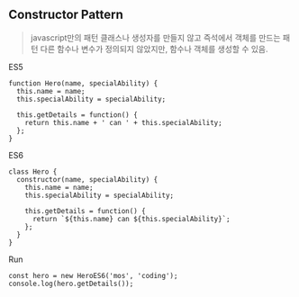## Constructor Pattern
> javascript만의 패턴
> 클래스나 생성자를 만들지 않고 즉석에서 객체를 만드는 패턴
> 다른 함수나 변수가 정의되지 않았지만, 함수나 객체를 생성할 수 있음.

ES5
```
function Hero(name, specialAbility) {
  this.name = name;
  this.specialAbility = specialAbility;

  this.getDetails = function() {
    return this.name + ' can ' + this.specialAbility;
  };
}
```

ES6
```
class Hero {
  constructor(name, specialAbility) {
    this.name = name;
    this.specialAbility = specialAbility;

    this.getDetails = function() {
      return `${this.name} can ${this.specialAbility}`;
    };
  }
}
```

Run
```
const hero = new HeroES6('mos', 'coding');
console.log(hero.getDetails());
```